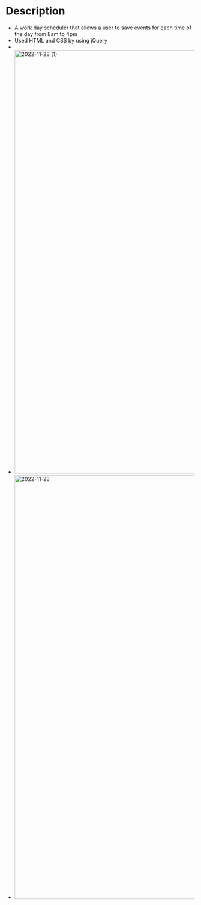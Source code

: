 # Description
- A work day scheduler that allows a user to save events for each time of the day from 8am to 4pm
- Used HTML and CSS by using jQuery
- 
- <img width="1128" alt="2022-11-28 (1)" src="https://user-images.githubusercontent.com/115947835/204436814-e782f813-f470-4225-b813-ac28a006dd2d.png">
- <img width="1128" alt="2022-11-28" src="https://user-images.githubusercontent.com/115947835/204436858-82e5e41b-d62e-46f9-aa66-faf33c69985b.png">

